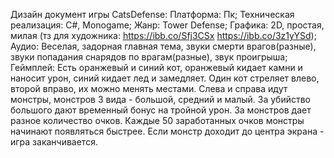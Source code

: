 Дизайн документ игры CatsDefense: 
Платформа: Пк; 
Техническая реализация: C#, Monogame; 
Жанр: Tower Defense; 
Графика: 2D, простая, милая (тз для художника: https://ibb.co/Sfj3CSx https://ibb.co/3z1yYSd); 
Аудио: Веселая, задорная главная тема, звуки смерти врагов(разные), звуки попадания снарядов по врагам(разные), звук проигрыша; 
Геймплей: Есть оранжевый и синий кот, оранжевый кидает камни и наносит урон, синий кидает лед и замедляет. Один кот стреляет влево, второй вправо, их можно менять местами. Слева и справа идут монстры, монстров 3 вида - большой, средний и малый. За убийство большого дают временный бонус на тройной урон. За монстров дает разное количество очков. Каждые 50 заработанных очков монстры начинают появляться быстрее. Если монстр доходит до центра экрана - игра заканчивается. 
